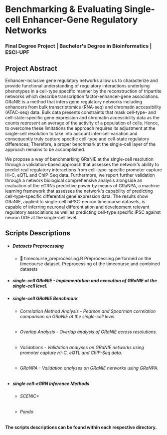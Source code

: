 # Benchmarking & Evaluating Single-cell Enhancer-Gene Regulatory Networks 

### Final Degree Project | Bachelor's Degree in Bioinformatics | ESCI-UPF

## Project Abstract

Enhancer-inclusive gene regulatory networks allow us to characterize and provide functional understanding of regulatory interactions underlying phenotypes in a cell-type specific manner by the reconstruction of tripartite networks which describe transcription factor-enhancer-gene associations. GRaNIE is a method that infers gene regulatory networks including enhancers from bulk transcriptomics (RNA-seq) and chromatin accessibility (ATAC-seq) data. Bulk data presents constraints that mask cell-type- and cell-state-specific gene expression and chromatin accessibility data as the counts represent an average of the activity of a population of cells. Hence, to overcome these limitations the approach requires its adjustment at the single-cell resolution to take into account inter-cell variation and consequently truly capture specific cell-type and cell-state regulatory differences; Therefore, a proper benchmark at the single-cell layer of the approach remains to be accomplished. 

We propose a way of benchmarking GRaNIE at the single-cell resolution through a validation-based approach that assesses the network's ability to predict real regulatory interactions from cell-type-specific promoter capture Hi-C, eQTL and ChIP-Seq data. Furthermore, we report further validation through a network biological comprehensive analysis alongside an evaluation of the eGRNs predictive power by means of GRaNPA, a machine learning framework that assesses the network's capability of  predicting cell-type-specific differential gene expression data. The results show GRaNIE, applied to single-cell hiPSC-neuron timecourse datasets, is capable of inferring neuronal differentiation and development relevant regulatory associations as well as predicting cell-type specific iPSC against neuron DGE at the single-cell level. 

## Scripts Descriptions
* ##### Datasets Preprocessing
  *  :page_facing_up: timecourse_preprocessing.R
     Preprocessing performed on the timecourse dataset.
  Preprocessing of the timecourse and combined datasets 
* ##### single-cell GRaNIE - *Implementation and execution of GRaNIE at the single-cell level.* 
* ##### single-cell GRaNIE Benchmark
  * ###### Correlation Method Analysis - *Pearson and Spearman correlation comparison on GRaNIE at the single-cell level.*
  * ###### Overlap Analysis - *Overlap analysis of GRaNIE across resolutions.*
  * ###### Validations - *Validation analyses on GRaNIE networks using promoter capture Hi-C, eQTL and ChIP-Seq data.*
  * ###### GRaNPA - *Validation analyses on GRaNIE networks using GRaNPA.*
* ##### single cell-eGRN Inference Methods
  * ###### SCENIC+
  * ###### Pando



**The scripts descriptions can be found within each respective directory.** 


